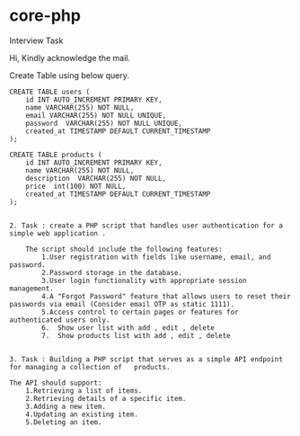 # core-php
Interview Task 


Hi,
Kindly acknowledge the mail.

Create Table using below query.

    CREATE TABLE users (
        id INT AUTO_INCREMENT PRIMARY KEY,
        name VARCHAR(255) NOT NULL,
        email VARCHAR(255) NOT NULL UNIQUE,
        password  VARCHAR(255) NOT NULL UNIQUE,
        created_at TIMESTAMP DEFAULT CURRENT_TIMESTAMP
    );

    CREATE TABLE products (
        id INT AUTO_INCREMENT PRIMARY KEY,
        name VARCHAR(255) NOT NULL,
        description  VARCHAR(255) NOT NULL,
        price  int(100) NOT NULL,
        created_at TIMESTAMP DEFAULT CURRENT_TIMESTAMP
    );


    2. Task : create a PHP script that handles user authentication for a simple web application .
    
        The script should include the following features:
            1.User registration with fields like username, email, and password.
            2.Password storage in the database.
            3.User login functionality with appropriate session management.
            4.A "Forgot Password" feature that allows users to reset their passwords via email (Consider email OTP as static 1111).
            5.Access control to certain pages or features for authenticated users only.
            6.  Show user list with add , edit , delete
            7.  Show products list with add , edit , delete


    3. Task : Building a PHP script that serves as a simple API endpoint for managing a collection of   products.

    The API should support:
        1.Retrieving a list of items.
        2.Retrieving details of a specific item.
        3.Adding a new item.
        4.Updating an existing item.
        5.Deleting an item.
